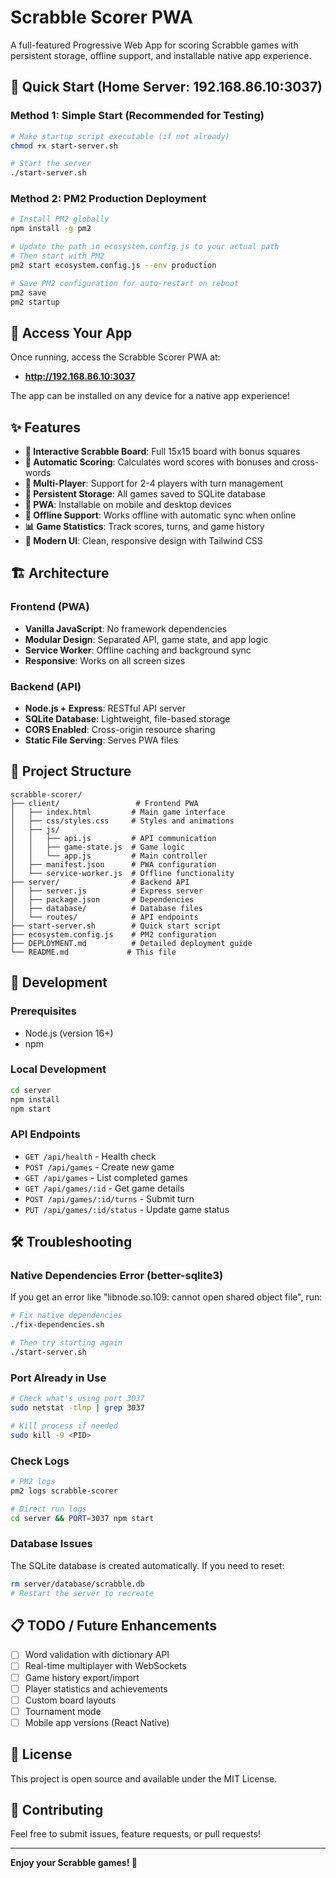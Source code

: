 # Scrabble Scorer PWA

A full-featured Progressive Web App for scoring Scrabble games with persistent storage, offline support, and installable native app experience.

## 🚀 Quick Start (Home Server: 192.168.86.10:3037)

### Method 1: Simple Start (Recommended for Testing)
```bash
# Make startup script executable (if not already)
chmod +x start-server.sh

# Start the server
./start-server.sh
```

### Method 2: PM2 Production Deployment
```bash
# Install PM2 globally
npm install -g pm2

# Update the path in ecosystem.config.js to your actual path
# Then start with PM2
pm2 start ecosystem.config.js --env production

# Save PM2 configuration for auto-restart on reboot
pm2 save
pm2 startup
```

## 📱 Access Your App

Once running, access the Scrabble Scorer PWA at:
- **http://192.168.86.10:3037**

The app can be installed on any device for a native app experience!

## ✨ Features

- **🎯 Interactive Scrabble Board**: Full 15x15 board with bonus squares
- **🔢 Automatic Scoring**: Calculates word scores with bonuses and cross-words
- **👥 Multi-Player**: Support for 2-4 players with turn management
- **💾 Persistent Storage**: All games saved to SQLite database
- **📱 PWA**: Installable on mobile and desktop devices
- **🔄 Offline Support**: Works offline with automatic sync when online
- **📊 Game Statistics**: Track scores, turns, and game history
- **🎨 Modern UI**: Clean, responsive design with Tailwind CSS

## 🏗️ Architecture

### Frontend (PWA)
- **Vanilla JavaScript**: No framework dependencies
- **Modular Design**: Separated API, game state, and app logic
- **Service Worker**: Offline caching and background sync
- **Responsive**: Works on all screen sizes

### Backend (API)
- **Node.js + Express**: RESTful API server
- **SQLite Database**: Lightweight, file-based storage
- **CORS Enabled**: Cross-origin resource sharing
- **Static File Serving**: Serves PWA files

## 📁 Project Structure

```
scrabble-scorer/
├── client/                 # Frontend PWA
│   ├── index.html         # Main game interface
│   ├── css/styles.css     # Styles and animations
│   ├── js/
│   │   ├── api.js         # API communication
│   │   ├── game-state.js  # Game logic
│   │   └── app.js         # Main controller
│   ├── manifest.json      # PWA configuration
│   └── service-worker.js  # Offline functionality
├── server/                # Backend API
│   ├── server.js          # Express server
│   ├── package.json       # Dependencies
│   ├── database/          # Database files
│   └── routes/            # API endpoints
├── start-server.sh        # Quick start script
├── ecosystem.config.js    # PM2 configuration
├── DEPLOYMENT.md          # Detailed deployment guide
└── README.md             # This file
```

## 🔧 Development

### Prerequisites
- Node.js (version 16+)
- npm

### Local Development
```bash
cd server
npm install
npm start
```

### API Endpoints
- `GET /api/health` - Health check
- `POST /api/games` - Create new game
- `GET /api/games` - List completed games
- `GET /api/games/:id` - Get game details
- `POST /api/games/:id/turns` - Submit turn
- `PUT /api/games/:id/status` - Update game status

## 🛠️ Troubleshooting

### Native Dependencies Error (better-sqlite3)
If you get an error like "libnode.so.109: cannot open shared object file", run:
```bash
# Fix native dependencies
./fix-dependencies.sh

# Then try starting again
./start-server.sh
```

### Port Already in Use
```bash
# Check what's using port 3037
sudo netstat -tlnp | grep 3037

# Kill process if needed
sudo kill -9 <PID>
```

### Check Logs
```bash
# PM2 logs
pm2 logs scrabble-scorer

# Direct run logs
cd server && PORT=3037 npm start
```

### Database Issues
The SQLite database is created automatically. If you need to reset:
```bash
rm server/database/scrabble.db
# Restart the server to recreate
```

## 📋 TODO / Future Enhancements

- [ ] Word validation with dictionary API
- [ ] Real-time multiplayer with WebSockets
- [ ] Game history export/import
- [ ] Player statistics and achievements
- [ ] Custom board layouts
- [ ] Tournament mode
- [ ] Mobile app versions (React Native)

## 📄 License

This project is open source and available under the MIT License.

## 🤝 Contributing

Feel free to submit issues, feature requests, or pull requests!

---

**Enjoy your Scrabble games! 🎲**
